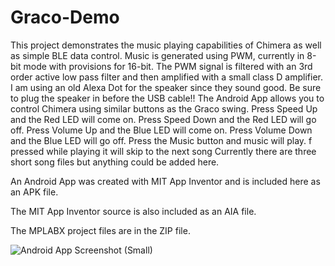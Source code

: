 # Graco-Demo
This project demonstrates the music playing capabilities of Chimera as well as simple BLE data control.
Music is generated using PWM, currently in 8-bit mode with provisions for 16-bit.
The PWM signal is filtered with an 3rd order active low pass filter and then amplified with a small class D amplifier.
I am using an old Alexa Dot for the speaker since they sound good. Be sure to plug the speaker in before the USB cable!!
The Android App allows you to control Chimera using similar buttons as the Graco swing. 
  Press Speed Up and the Red LED will come on.
  Press Speed Down and the Red LED will go off.
  Press Volume Up and the Blue LED will come on.
  Press Volume Down and the Blue LED will go off.
  Press the Music button and music will play. f pressed while playing it will skip to the next song
Currently there are three short song files but anything could be added here.

An Android App was created with MIT App Inventor and is included here as an APK file. 

The MIT App Inventor source is also included as an AIA file.

The MPLABX project files are in the ZIP file.

![Android App Screenshot (Small)](https://user-images.githubusercontent.com/57275578/179342346-aace95ce-b875-411d-9471-fe88b61cfe02.jpg)
